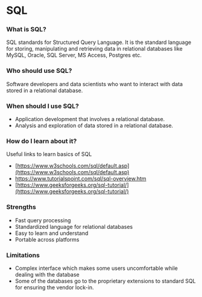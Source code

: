# SQL

### What is SQL?

SQL standards for Structured Query Language. It is the standard language for storing, manipulating and retrieving data in relational databases like MySQL, Oracle, SQL Server, MS Access, Postgres etc.

### Who should use SQL?

Software developers and data scientists who want to interact with data stored in a relational database.

### When should I use SQL?

- Application development that involves a relational database.
- Analysis and exploration of data stored in a relational database.

### How do I learn about it?

Useful links to learn basics of SQL

- [https://www.w3schools.com/sql/default.asp](https://www.w3schools.com/sql/default.asp)
- https://www.tutorialspoint.com/sql/sql-overview.htm
- [https://www.geeksforgeeks.org/sql-tutorial/](https://www.geeksforgeeks.org/sql-tutorial/)

### Strengths

- Fast query processing
- Standardized language for relational databases
- Easy to learn and understand
- Portable across platforms

### Limitations

- Complex interface which makes some users uncomfortable while dealing with the database
- Some of the databases go to the proprietary extensions to standard SQL for ensuring the vendor lock-in.
